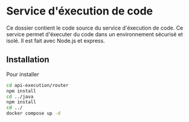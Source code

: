 # Service d'éxecution de code

Ce dossier contient le code source du service d'éxecution de code. Ce service permet d'éxecuter du code dans un environnement sécurisé et isolé.
Il est fait avec Node.js et express.

## Installation

Pour installer
```bash
cd api-execution/router
npm install
cd ../java
npm install
cd ../
docker compose up -d
```